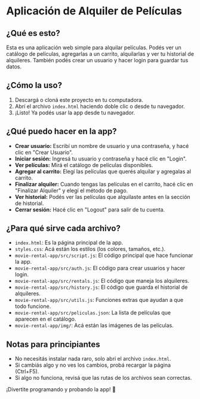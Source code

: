 # Aplicación de Alquiler de Películas

## ¿Qué es esto?
Esta es una aplicación web simple para alquilar películas. Podés ver un catálogo de películas, agregarlas a un carrito, alquilarlas y ver tu historial de alquileres. También podés crear un usuario y hacer login para guardar tus datos.

## ¿Cómo la uso?
1. Descargá o cloná este proyecto en tu computadora.
2. Abrí el archivo `index.html` haciendo doble clic o desde tu navegador.
3. ¡Listo! Ya podés usar la app desde tu navegador.

## ¿Qué puedo hacer en la app?
- **Crear usuario:** Escribí un nombre de usuario y una contraseña, y hacé clic en "Crear Usuario".
- **Iniciar sesión:** Ingresá tu usuario y contraseña y hacé clic en "Login".
- **Ver películas:** Mirá el catálogo de películas disponibles.
- **Agregar al carrito:** Elegí las películas que querés alquilar y agregalas al carrito.
- **Finalizar alquiler:** Cuando tengas las películas en el carrito, hacé clic en "Finalizar Alquiler" y elegí el método de pago.
- **Ver historial:** Podés ver las películas que alquilaste antes en la sección de historial.
- **Cerrar sesión:** Hacé clic en "Logout" para salir de tu cuenta.

## ¿Para qué sirve cada archivo?
- `index.html`: Es la página principal de la app.
- `styles.css`: Acá están los estilos (los colores, tamaños, etc.).
- `movie-rental-app/src/script.js`: El código principal que hace funcionar la app.
- `movie-rental-app/src/auth.js`: El código para crear usuarios y hacer login.
- `movie-rental-app/src/rentals.js`: El código que maneja los alquileres.
- `movie-rental-app/src/history.js`: El código que guarda el historial de alquileres.
- `movie-rental-app/src/utils.js`: Funciones extras que ayudan a que todo funcione.
- `movie-rental-app/src/peliculas.json`: La lista de películas que aparecen en el catálogo.
- `movie-rental-app/img/`: Acá están las imágenes de las películas.

## Notas para principiantes
- No necesitás instalar nada raro, solo abrí el archivo `index.html`.
- Si cambiás algo y no ves los cambios, probá recargar la página (Ctrl+F5).
- Si algo no funciona, revisá que las rutas de los archivos sean correctas.

¡Divertite programando y probando la app! 🚀